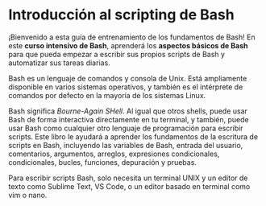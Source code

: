 # Introducción al scripting de Bash

¡Bienvenido a esta guía de entrenamiento de los fundamentos de Bash! En este **curso intensivo de Bash**, aprenderá los **aspectos básicos de Bash** para que pueda empezar a escribir sus propios scripts de Bash y automatizar sus tareas diarias.

Bash es un lenguaje de comandos y consola de Unix. Está ampliamente disponible en varios sistemas operativos, y también es el intérprete de comandos por defecto en la mayoría de los sistemas Linux.

Bash significa _Bourne-Again SHell_. Al igual que otros shells, puede usar Bash de forma interactiva directamente en tu terminal, y también, puede usar Bash como cualquier otro lenguaje de programación para escribir scripts. Este libro le ayudará a aprender los fundamentos de la escritura de scripts en Bash, incluyendo las variables de Bash, entrada del usuario, comentarios, argumentos, arreglos, expresiones condicionales, condicionales, bucles, funciones, depuración y pruebas.

Para escribir scripts Bash, solo necesita un terminal UNIX y un editor de texto como Sublime Text, VS Code, o un editor basado en terminal como vim o nano.
